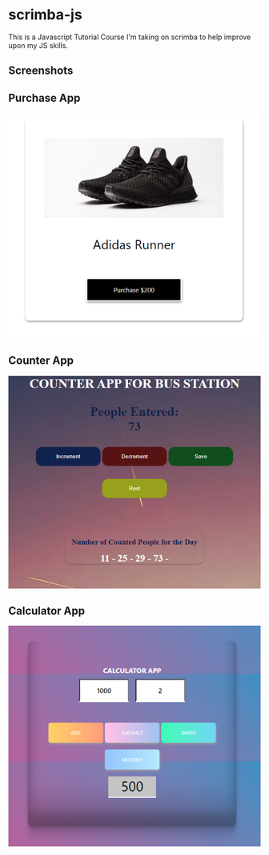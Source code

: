# scrimba-js
This is a Javascript Tutorial Course I'm taking on scrimba to help improve upon my JS skills.

## Screenshots

## Purchase App
![alt Purchase App Screenshot](./screen-shots/purchase-app.PNG "Purchase App")

## Counter App
![alt Purchase App Screenshot](./screen-shots/counter-app.PNG "Purchase App")

## Calculator App
![alt Purchase App Screenshot](./screen-shots/calculator-app.PNG "Purchase App")
